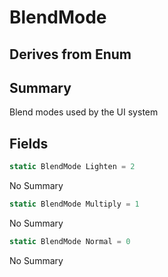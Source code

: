 # BlendMode

## Derives from Enum

## Summary

Blend modes used by the UI system
## Fields

```c#
static BlendMode Lighten = 2
```
No Summary
```c#
static BlendMode Multiply = 1
```
No Summary
```c#
static BlendMode Normal = 0
```
No Summary
